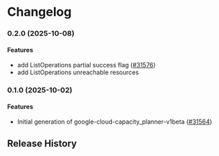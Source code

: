 # Changelog

### 0.2.0 (2025-10-08)

#### Features

* add ListOperations partial success flag ([#31576](https://github.com/googleapis/google-cloud-ruby/issues/31576)) 
* add ListOperations unreachable resources 

### 0.1.0 (2025-10-02)

#### Features

* Initial generation of google-cloud-capacity_planner-v1beta ([#31564](https://github.com/googleapis/google-cloud-ruby/issues/31564)) 

## Release History
